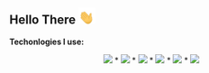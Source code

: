 ## Hello There  <img src="waving-hand-joypixels.gif" width="30px">

**Techonlogies I use:**
<p align="center">
<img src="https://img.shields.io/badge/rust-d07f4f.svg?&style=for-the-badge&logo=rust&logoColor=white"/>
* <img src="https://img.shields.io/badge/python%20-%2314354C.svg?&style=for-the-badge&logo=python&logoColor=white"/>
* <img src="https://img.shields.io/badge/react-%23000000.svg?&style=for-the-badge&logo=react&logoColor=white"/>
* <img src="https://img.shields.io/badge/javascript%20-%23323330.svg?&style=for-the-badge&logo=javascript&logoColor=%23F7DF1E"/>
* <img src="https://img.shields.io/badge/html5%20-%23E34F26.svg?&style=for-the-badge&logo=html5&logoColor=white"/>
* <img src="https://img.shields.io/badge/css3%20-%231572B6.svg?&style=for-the-badge&logo=css3&logoColor=white"/>
</p>

